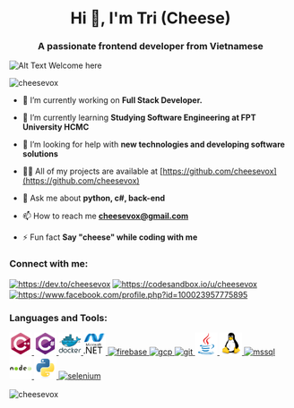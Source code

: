 <h1 align="center">Hi 👋, I'm Tri (Cheese)</h1>
<h3 align="center">A passionate frontend developer from Vietnamese</h3>

<img title="" src="https://media.giphy.com/media/KEHAuw89oXrKq0UfLd/giphy.gif" alt="Alt Text" width="150" data-align="inline"> Welcome here

<p align="left"> <img src="https://komarev.com/ghpvc/?username=cheesevox&label=Profile%20views&color=0e75b6&style=flat" alt="cheesevox" /> </p>

- 🔭 I’m currently working on **Full Stack Developer.**

- 🌱 I’m currently learning **Studying Software Engineering at FPT University HCMC**

- 🤝 I’m looking for help with **new technologies and developing software solutions**

- 👨‍💻 All of my projects are available at [https://github.com/cheesevox](https://github.com/cheesevox)

- 💬 Ask me about **python, c#, back-end**

- 📫 How to reach me **cheesevox@gmail.com**

- ⚡ Fun fact **Say "cheese" while coding with me**

<h3 align="left">Connect with me:</h3>
<p align="left">
<a href="https://dev.to/https://dev.to/cheesevox" target="blank"><img align="center" src="https://cdn.jsdelivr.net/npm/simple-icons@3.0.1/icons/dev-dot-to.svg" alt="https://dev.to/cheesevox" height="30" width="40" /></a>
<a href="https://codesandbox.com/https://codesandbox.io/u/cheesevox" target="blank"><img align="center" src="https://cdn.jsdelivr.net/npm/simple-icons@3.0.1/icons/codesandbox.svg" alt="https://codesandbox.io/u/cheesevox" height="30" width="40" /></a>
<a href="https://fb.com/profile.php?id=100023957775895" target="blank"><img align="center" src="https://cdn.jsdelivr.net/npm/simple-icons@3.0.1/icons/facebook.svg" alt="https://www.facebook.com/profile.php?id=100023957775895" height="30" width="40" /></a>
</p>

<h3 align="left">Languages and Tools:</h3>
<p align="left"> <a href="https://www.w3schools.com/cpp/" target="_blank"> <img src="https://raw.githubusercontent.com/devicons/devicon/master/icons/cplusplus/cplusplus-original.svg" alt="cplusplus" width="40" height="40"/> </a> <a href="https://www.w3schools.com/cs/" target="_blank"> <img src="https://raw.githubusercontent.com/devicons/devicon/master/icons/csharp/csharp-original.svg" alt="csharp" width="40" height="40"/> </a> <a href="https://www.docker.com/" target="_blank"> <img src="https://raw.githubusercontent.com/devicons/devicon/master/icons/docker/docker-original-wordmark.svg" alt="docker" width="40" height="40"/> </a> <a href="https://dotnet.microsoft.com/" target="_blank"> <img src="https://raw.githubusercontent.com/devicons/devicon/master/icons/dot-net/dot-net-original-wordmark.svg" alt="dotnet" width="40" height="40"/> </a> <a href="https://firebase.google.com/" target="_blank"> <img src="https://www.vectorlogo.zone/logos/firebase/firebase-icon.svg" alt="firebase" width="40" height="40"/> </a> <a href="https://cloud.google.com" target="_blank"> <img src="https://www.vectorlogo.zone/logos/google_cloud/google_cloud-icon.svg" alt="gcp" width="40" height="40"/> </a> <a href="https://git-scm.com/" target="_blank"> <img src="https://www.vectorlogo.zone/logos/git-scm/git-scm-icon.svg" alt="git" width="40" height="40"/> </a> <a href="https://www.java.com" target="_blank"> <img src="https://raw.githubusercontent.com/devicons/devicon/master/icons/java/java-original.svg" alt="java" width="40" height="40"/> </a> <a href="https://www.linux.org/" target="_blank"> <img src="https://raw.githubusercontent.com/devicons/devicon/master/icons/linux/linux-original.svg" alt="linux" width="40" height="40"/> </a> <a href="https://www.microsoft.com/en-us/sql-server" target="_blank"> <img src="https://cdn.worldvectorlogo.com/logos/microsoft-sql-server.svg" alt="mssql" width="40" height="40"/> </a> <a href="https://nodejs.org" target="_blank"> <img src="https://raw.githubusercontent.com/devicons/devicon/master/icons/nodejs/nodejs-original-wordmark.svg" alt="nodejs" width="40" height="40"/> </a></a> <a href="https://www.python.org" target="_blank"> <img src="https://raw.githubusercontent.com/devicons/devicon/master/icons/python/python-original.svg" alt="python" width="40" height="40"/> </a> <a href="https://www.selenium.dev" target="_blank"> <img src="https://raw.githubusercontent.com/detain/svg-logos/780f25886640cef088af994181646db2f6b1a3f8/svg/selenium-logo.svg" alt="selenium" width="40" height="40"/> </a> </p>

<p><img align="center" src="https://github-readme-stats.vercel.app/api/top-langs?username=cheesevox&show_icons=true&locale=en&layout=compact" alt="cheesevox" /></p>
